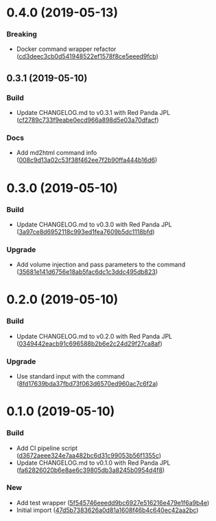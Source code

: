 <a name="0.4.0"></a>
# 0.4.0 (2019-05-13)


### Breaking

* Docker command wrapper refactor ([cd3deec3cb0d541948522ef1578f8ce5eeed9fcb](https://github.com/kairops/docker-command-launcher/commit/cd3deec3cb0d541948522ef1578f8ce5eeed9fcb))



<a name="0.3.1"></a>
## 0.3.1 (2019-05-10)


### Build

* Update CHANGELOG.md to v0.3.1 with Red Panda JPL ([cf2789c733f9eabe0ecd966a898d5e03a70dfacf](https://github.com/kairops/docker-command-launcher/commit/cf2789c733f9eabe0ecd966a898d5e03a70dfacf))

### Docs

* Add md2html command info ([008c9d13a02c53f38f462ee7f2b90ffa444b16d6](https://github.com/kairops/docker-command-launcher/commit/008c9d13a02c53f38f462ee7f2b90ffa444b16d6))



<a name="0.3.0"></a>
# 0.3.0 (2019-05-10)


### Build

* Update CHANGELOG.md to v0.3.0 with Red Panda JPL ([3a97ce8d6952118c993ed1fea7609b5dc1118bfd](https://github.com/kairops/docker-command-launcher/commit/3a97ce8d6952118c993ed1fea7609b5dc1118bfd))

### Upgrade

* Add volume injection and pass parameters to the command ([35681e141d6756e18ab5fac6dc1c3ddc495db823](https://github.com/kairops/docker-command-launcher/commit/35681e141d6756e18ab5fac6dc1c3ddc495db823))



<a name="0.2.0"></a>
# 0.2.0 (2019-05-10)


### Build

* Update CHANGELOG.md to v0.2.0 with Red Panda JPL ([0349442eacb91c696588b2b6e2c24d29f27ca8af](https://github.com/kairops/docker-command-launcher/commit/0349442eacb91c696588b2b6e2c24d29f27ca8af))

### Upgrade

* Use standard input with the command ([8fd17639bda37fbd73f063d6570ed960ac7c6f2a](https://github.com/kairops/docker-command-launcher/commit/8fd17639bda37fbd73f063d6570ed960ac7c6f2a))



<a name="0.1.0"></a>
# 0.1.0 (2019-05-10)


### Build

* Add CI pipeline script ([d3672aeee324e7aa482bc6d31c99053b56f1355c](https://github.com/kairops/docker-command-launcher/commit/d3672aeee324e7aa482bc6d31c99053b56f1355c))
* Update CHANGELOG.md to v0.1.0 with Red Panda JPL ([fa62826020b6e8ae6c39805db3a8245b0954d4f8](https://github.com/kairops/docker-command-launcher/commit/fa62826020b6e8ae6c39805db3a8245b0954d4f8))

### New

* Add test wrapper ([5f545746eeedd9bc6927e516216e479e1f6a9b4e](https://github.com/kairops/docker-command-launcher/commit/5f545746eeedd9bc6927e516216e479e1f6a9b4e))
* Initial import ([47d5b7383626a0d81a1608f46b4c640ec42aa2bc](https://github.com/kairops/docker-command-launcher/commit/47d5b7383626a0d81a1608f46b4c640ec42aa2bc))



